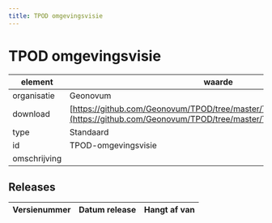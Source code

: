 ```yaml
---
title: TPOD omgevingsvisie
---
```


# TPOD omgevingsvisie

|element|waarde|
|-----|------|
| organisatie  |Geonovum|
| download  | [https://github.com/Geonovum/TPOD/tree/master/TPOD%20Omgevingsvisie](<https://github.com/Geonovum/TPOD/tree/master/TPOD%20Omgevingsvisie>)|
| type  |Standaard|
| id  |TPOD-omgevingsvisie|
| omschrijving  ||

## Releases

|Versienummer|Datum release|Hangt af van
|-------|-------|-----|

